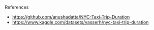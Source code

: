 References
- https://github.com/anushadatta/NYC-Taxi-Trip-Duration
- https://www.kaggle.com/datasets/yasserh/nyc-taxi-trip-duration
